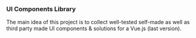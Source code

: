 ### UI Components Library

The main idea of this project is to collect well-tested self-made as well as third party made UI components & solutions for a Vue.js (last version).

